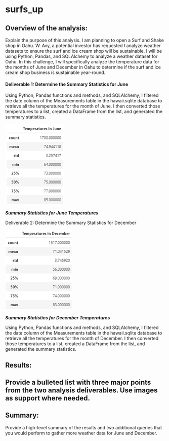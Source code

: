 # surfs_up


## Overview of the analysis:

Explain the purpose of this analysis.
I am planning to open a Surf and Shake shop in Oahu. W. Avy, a potential investor has requested I analyze weather datasets to ensure the surf and ice cream shop will be sustainable. I will be using Python, Pandas, and SQLAlchemy to analyze a weather dataset for Oahu. In this challenge, I will specifically analyze the temperature data for the months of June and December in Oahu to determine if the surf and ice cream shop business is sustainable year-round. 

#### Deliverable 1: Determine the Summary Statistics for June

Using Python, Pandas functions and methods, and SQLAlchemy, I filtered the date column of the Measurements table in the hawaii.sqlite database to retrieve all the temperatures for the month of June. I then converted those temperatures to a list, created a DataFrame from the list, and generated the summary statistics.

![img1](https://github.com/Soniaprogram/surfs_up/blob/main/images/del1.PNG)

***Summary Statistics for June Temperatures***

Deliverable 2: Determine the Summary Statistics for December

![img2](https://github.com/Soniaprogram/surfs_up/blob/main/images/del2.PNG)

***Summary Statistics for December Temperatures***

Using Python, Pandas functions and methods, and SQLAlchemy, I filtered the date column of the Measurements table in the hawaii.sqlite database to retrieve all the temperatures for the month of December. I then converted those temperatures to a list, created a DataFrame from the list, and generated the summary statistics.

## Results:

Provide a bulleted list with three major points from the two analysis deliverables. Use images as support where needed.
- 

## Summary:

Provide a high-level summary of the results and two additional queries that you would perform to gather more weather data for June and December.

